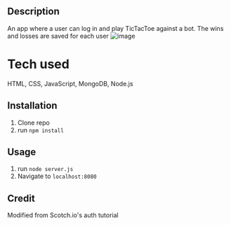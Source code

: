 ## Description
An app where a user can log in and play TicTacToe against a bot. The wins and losses are saved for each user
![image](https://user-images.githubusercontent.com/112410929/201452006-0189c773-842c-4a7d-9d89-43939891f052.png)

# Tech used
HTML, CSS, JavaScript, MongoDB, Node.js

## Installation

1. Clone repo
2. run `npm install`

## Usage

1. run `node server.js`
2. Navigate to `localhost:8080`

## Credit

Modified from Scotch.io's auth tutorial
